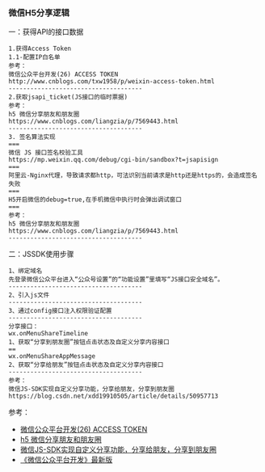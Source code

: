 
### 微信H5分享逻辑

一：获得API的接口数据
```
1.获得Access Token
1.1-配置IP白名单
参考：
微信公众平台开发(26) ACCESS TOKEN
http://www.cnblogs.com/txw1958/p/weixin-access-token.html
-------------------------------------
2.获取jsapi_ticket(JS接口的临时票据)
参考：
h5 微信分享朋友和朋友圈
https://www.cnblogs.com/liangzia/p/7569443.html
-------------------------------------
3. 签名算法实现
===
微信 JS 接口签名校验工具
https://mp.weixin.qq.com/debug/cgi-bin/sandbox?t=jsapisign
===
阿里云-Nginx代理，导致请求都http，可法识别当前请求是http还是https的，会造成签名失败
===
H5开启微信的debug=true,在手机微信中执行时会弹出调试窗口
===
参考：
h5 微信分享朋友和朋友圈
https://www.cnblogs.com/liangzia/p/7569443.html
-------------------------------------

```
二：JSSDK使用步骤

```
1、绑定域名
先登录微信公众平台进入“公众号设置”的“功能设置”里填写“JS接口安全域名”。
-------------------------------------
2、引入js文件
-------------------------------------
3、通过config接口注入权限验证配置
-------------------------------------
分享接口：
wx.onMenuShareTimeline
1、获取“分享到朋友圈”按钮点击状态及自定义分享内容接口
==
wx.onMenuShareAppMessage
2、获取“分享给朋友”按钮点击状态及自定义分享内容接口
-------------------------------------
参考：
微信JS-SDK实现自定义分享功能，分享给朋友，分享到朋友圈
https://blog.csdn.net/xdd19910505/article/details/50957713
```


参考：
- [微信公众平台开发(26) ACCESS TOKEN](http://www.cnblogs.com/txw1958/p/weixin-access-token.html)
- [h5 微信分享朋友和朋友圈](https://www.cnblogs.com/liangzia/p/7569443.html)
- [微信JS-SDK实现自定义分享功能，分享给朋友，分享到朋友圈](https://blog.csdn.net/xdd19910505/article/details/50957713)
- [《微信公众平台开发》最新版](https://www.cnblogs.com/txw1958/p/weixin-qrlogin.html)

